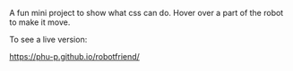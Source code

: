 A fun mini project to show what css can do.
Hover over a part of the robot to make it move.

To see a live version:

https://phu-p.github.io/robotfriend/